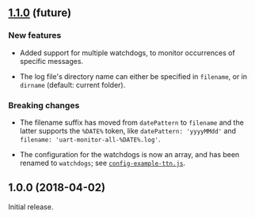 
## [1.1.0](https://github.com/avbentem/raspi-uart-monitor/compare/v1.0.0...master) (future)

### New features

- Added support for multiple watchdogs, to monitor occurrences of specific messages.

- The log file's directory name can either be specified in `filename`, or in `dirname` (default: current folder).

### Breaking changes

- The filename suffix has moved from `datePattern` to `filename` and the latter supports the `%DATE%` token, like
  `datePattern: 'yyyyMMdd'` and `filename: 'uart-monitor-all-%DATE%.log'`.

- The configuration for the watchdogs is now an array, and has been renamed to `watchdogs`; see
  [`config-example-ttn.js`](./config-example-ttn.js).


## 1.0.0 (2018-04-02)

Initial release.
